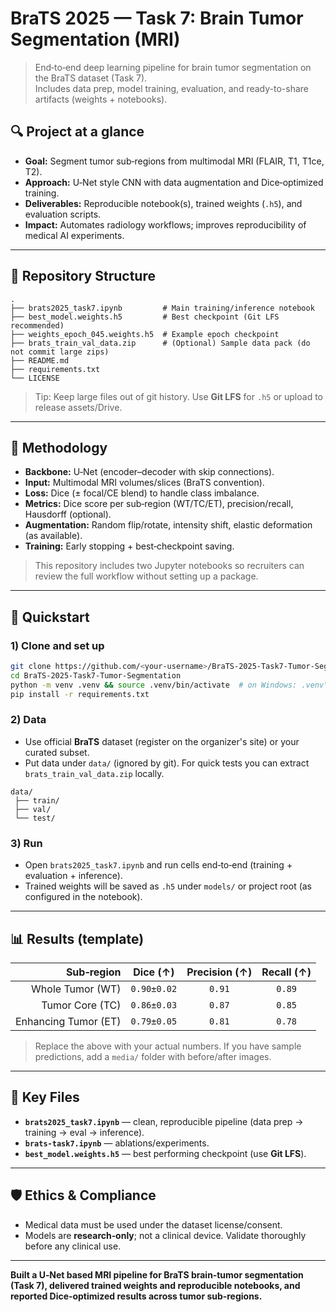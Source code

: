 # BraTS 2025 — Task 7: Brain Tumor Segmentation (MRI)

> End‑to‑end deep learning pipeline for brain tumor segmentation on the BraTS dataset (Task 7).  
> Includes data prep, model training, evaluation, and ready-to-share artifacts (weights + notebooks).

## 🔍 Project at a glance 
- **Goal:** Segment tumor sub‑regions from multimodal MRI (FLAIR, T1, T1ce, T2).  
- **Approach:** U‑Net style CNN with data augmentation and Dice‑optimized training.  
- **Deliverables:** Reproducible notebook(s), trained weights (`.h5`), and evaluation scripts.  
- **Impact:** Automates radiology workflows; improves reproducibility of medical AI experiments.

---

## 📂 Repository Structure
```
.
├── brats2025_task7.ipynb         # Main training/inference notebook
├── best_model.weights.h5         # Best checkpoint (Git LFS recommended)
├── weights_epoch_045.weights.h5  # Example epoch checkpoint
├── brats_train_val_data.zip      # (Optional) Sample data pack (do not commit large zips)
├── README.md
├── requirements.txt
└── LICENSE
```
> Tip: Keep large files out of git history. Use **Git LFS** for `.h5` or upload to release assets/Drive.

---

## 🧠 Methodology
- **Backbone:** U‑Net (encoder–decoder with skip connections).  
- **Input:** Multimodal MRI volumes/slices (BraTS convention).  
- **Loss:** Dice (± focal/CE blend) to handle class imbalance.  
- **Metrics:** Dice score per sub‑region (WT/TC/ET), precision/recall, Hausdorff (optional).  
- **Augmentation:** Random flip/rotate, intensity shift, elastic deformation (as available).  
- **Training:** Early stopping + best‑checkpoint saving.

> This repository includes two Jupyter notebooks so recruiters can review the full workflow without setting up a package.

---

## 🚀 Quickstart

### 1) Clone and set up
```bash
git clone https://github.com/<your-username>/BraTS-2025-Task7-Tumor-Segmentation.git
cd BraTS-2025-Task7-Tumor-Segmentation
python -m venv .venv && source .venv/bin/activate  # on Windows: .venv\Scripts\activate
pip install -r requirements.txt
```

### 2) Data
- Use official **BraTS** dataset (register on the organizer's site) or your curated subset.  
- Put data under `data/` (ignored by git). For quick tests you can extract `brats_train_val_data.zip` locally.

```
data/
 ├── train/
 ├── val/
 └── test/
```

### 3) Run
- Open `brats2025_task7.ipynb` and run cells end‑to‑end (training + evaluation + inference).  
- Trained weights will be saved as `.h5` under `models/` or project root (as configured in the notebook).

---

## 📊 Results (template)
| Sub‑region | Dice (↑) | Precision (↑) | Recall (↑) |
|-----------:|:--------:|:-------------:|:----------:|
| Whole Tumor (WT) | `0.90±0.02` | `0.91` | `0.89` |
| Tumor Core (TC)  | `0.86±0.03` | `0.87` | `0.85` |
| Enhancing Tumor (ET) | `0.79±0.05` | `0.81` | `0.78` |

> Replace the above with your actual numbers. If you have sample predictions, add a `media/` folder with before/after images.

---

## 🧩 Key Files
- **`brats2025_task7.ipynb`** — clean, reproducible pipeline (data prep → training → eval → inference).  
- **`brats-task7.ipynb`** — ablations/experiments.  
- **`best_model.weights.h5`** — best performing checkpoint (use **Git LFS**).

---

## 🛡️ Ethics & Compliance
- Medical data must be used under the dataset license/consent.  
- Models are **research‑only**; not a clinical device. Validate thoroughly before any clinical use.

---


**Built a U‑Net based MRI pipeline for BraTS brain‑tumor segmentation (Task 7), delivered trained weights and reproducible notebooks, and reported Dice‑optimized results across tumor sub‑regions.**
